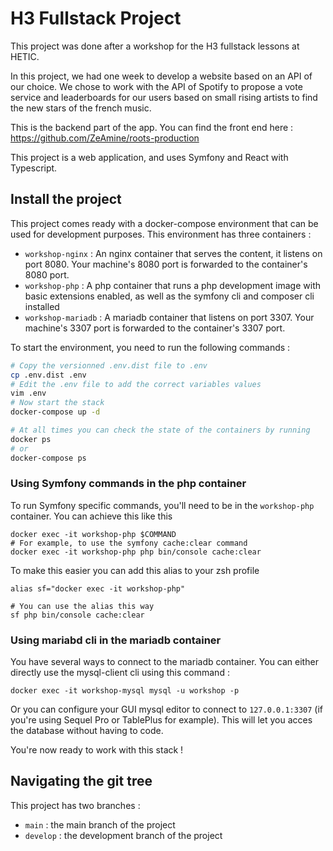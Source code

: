 # H3 Fullstack Project

This project was done after a workshop for the H3 fullstack lessons at HETIC.

In this project, we had one week to develop a website based on an API of our choice. We chose to work with the API of Spotify to propose a vote service and leaderboards for our users based on small rising artists to find the new stars of the french music.

This is the backend part of the app. You can find the front end here : https://github.com/ZeAmine/roots-production

This project is a web application, and uses Symfony and React with Typescript.

## Install the project

This project comes ready with a docker-compose environment that can be used for development purposes.
This environment has three containers :
- `workshop-nginx` : An nginx container that serves the content, it listens on port 8080. Your machine's 8080 port is forwarded to the container's 8080 port.
- `workshop-php` : A php container that runs a php development image with basic extensions enabled, as well as the symfony cli and composer cli installed
- `workshop-mariadb` : A mariadb container that listens on port 3307. Your machine's 3307 port is forwarded to the container's 3307 port.

To start the environment, you need to run the following commands :
```bash
# Copy the versionned .env.dist file to .env
cp .env.dist .env
# Edit the .env file to add the correct variables values
vim .env
# Now start the stack
docker-compose up -d

# At all times you can check the state of the containers by running
docker ps
# or
docker-compose ps
```

### Using Symfony commands in the php container
To run Symfony specific commands, you'll need to be in the `workshop-php` container. You can achieve this like this
```
docker exec -it workshop-php $COMMAND
# For example, to use the symfony cache:clear command
docker exec -it workshop-php php bin/console cache:clear
```

To make this easier you can add this alias to your zsh profile
```
alias sf="docker exec -it workshop-php"

# You can use the alias this way
sf php bin/console cache:clear
```

### Using mariabd cli in the mariadb container

You have several ways to connect to the mariadb container. You can either directly use the mysql-client cli using this command :
```
docker exec -it workshop-mysql mysql -u workshop -p
```

Or you can configure your GUI mysql editor to connect to `127.0.0.1:3307` (if you're using Sequel Pro or TablePlus for example).
This will let you acces the database without having to code.

You're now ready to work with this stack !

## Navigating the git tree

This project has two branches :
- `main` : the main branch of the project
- `develop` : the development branch of the project
